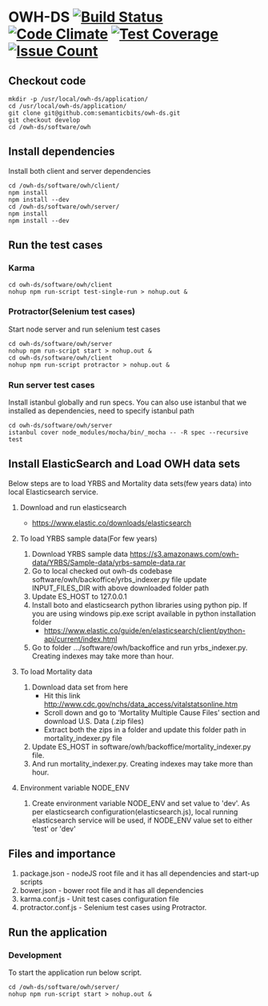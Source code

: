 # OWH-DS [![Build Status](https://travis-ci.org/semanticbits/owh-ds.svg?branch=develop)](https://travis-ci.org/semanticbits/owh-ds) [![Code Climate](https://codeclimate.com/github/semanticbits/owh-ds/badges/gpa.svg)](https://codeclimate.com/github/semanticbits/owh-ds) [![Test Coverage](https://codeclimate.com/github/semanticbits/owh-ds/badges/coverage.svg)](https://codeclimate.com/github/semanticbits/owh-ds/coverage) [![Issue Count](https://codeclimate.com/github/semanticbits/owh-ds/badges/issue_count.svg)](https://codeclimate.com/github/semanticbits/owh-ds)

## Checkout code
```
mkdir -p /usr/local/owh-ds/application/
cd /usr/local/owh-ds/application/
git clone git@github.com:semanticbits/owh-ds.git
git checkout develop
cd /owh-ds/software/owh
```
## Install dependencies
Install both client and server dependencies
```
cd /owh-ds/software/owh/client/
npm install
npm install --dev
cd /owh-ds/software/owh/server/
npm install
npm install --dev

````

## Run the test cases
### Karma
```
cd owh-ds/software/owh/client
nohup npm run-script test-single-run > nohup.out &
```
### Protractor(Selenium test cases)
Start node server and run selenium test cases
```
cd owh-ds/software/owh/server
nohup npm run-script start > nohup.out &
cd owh-ds/software/owh/client
nohup npm run-script protractor > nohup.out &
```
### Run server test cases
Install istanbul globally and run specs. You can also use istanbul that we installed as dependencies, need to specify istanbul path

```
cd owh-ds/software/owh/server
istanbul cover node_modules/mocha/bin/_mocha -- -R spec --recursive test

```

## Install ElasticSearch and Load OWH data sets
Below steps are to load YRBS and Mortality data sets(few years data) into local Elasticsearch service.

1. Download and run elasticsearch 
   * https://www.elastic.co/downloads/elasticsearch

2. To load YRBS sample data(For few years)
    1. Download YRBS sample data https://s3.amazonaws.com/owh-data/YRBS/Sample-data/yrbs-sample-data.rar
    2. Go to local checked out owh-ds codebase software/owh/backoffice/yrbs_indexer.py file update INPUT_FILES_DIR with above downloaded folder path
    3. Update ES_HOST to 127.0.0.1
    4. Install boto and elasticsearch python libraries using python pip. If you are using windows pip.exe script available in python installation folder
       * https://www.elastic.co/guide/en/elasticsearch/client/python-api/current/index.html
    5. Go to folder .../software/owh/backoffice and run yrbs_indexer.py. Creating indexes may take more than hour. 

3. To load Mortality data
    1. Download data set from here
        * Hit this link http://www.cdc.gov/nchs/data_access/vitalstatsonline.htm
        * Scroll down and go to ‘Mortality Multiple Cause Files’ section and download U.S. Data (.zip files)
        * Extract both the zips in a folder and update this folder path in mortality_indexer.py file
    2. Update ES_HOST in software/owh/backoffice/mortality_indexer.py file. 
    3. And run mortality_indexer.py. Creating indexes may take more than hour.

4. Environment variable NODE_ENV
    1. Create environment variable NODE_ENV and set value to 'dev'. As per elasticsearch configuration(elasticsearch.js), local running elasticsearch service
       will be used, if NODE_ENV value set to either 'test' or 'dev'

## Files and importance
1. package.json - nodeJS root file and it has all dependencies and start-up scripts
2. bower.json - bower root file and it has all dependencies
3. karma.conf.js - Unit test cases configuration file
4. protractor.conf.js - Selenium test cases using Protractor. 

## Run the application
### Development
To start the application run below script.
```
cd /owh-ds/software/owh/server/
nohup npm run-script start > nohup.out &

```


